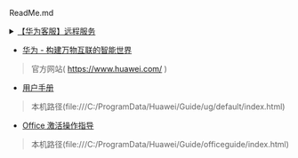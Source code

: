 ReadMe.md

 <details>
    <summary><a href="https://remotedesktop.consumer.huawei.com/agent/deeplink/pcdownload.html">【华为客服】远程服务</a></summary> 
  <div class="container">
        <h2 class="title"><a href="https://remotedesktop.consumer.huawei.com/agent/deeplink/pcdownload.html">华为远程服务平台
</a></h2>
        <div class="main">
            <div class="img"><img src="pcbg.png"></div>
            <div class="txt">
                <h4 class="service-process">远程桌面服务流程 ( <a class="btn_load" href="https://remotedesktop.consumer.huawei.com/agent/api/file/download">下载安装包</a> )</h4>
                <ol>
                    <li class="step01">1. 点击下载远程桌面服务安装包</li>
                    <li class="step02">2. 安装并运行远程桌面服务</li>
                    <li class="step03">3. 在浏览器打开的页面中输入连接码，开始远程服务</li>
                </ol>
                <p class="tip">提示：该远程服务仅支持华为电脑，请确定您的设备为华为电脑</p>
            </div>
        </div>
       
    </div>  
</details>

- [华为 - 构建万物互联的智能世界](https://www.huawei.com/)<br>
> 官方网站( https://www.huawei.com/ )
> 
- [用户手册](https://go.choong.net/HW/default/index.html)<br>
> 本机路径(file:///C:/ProgramData/Huawei/Guide/ug/default/index.html)

- [Office 激活操作指导](https://go.choong.net/HW/officeguide/index.html)<br>
> 本机路径(file:///C:/ProgramData/Huawei/Guide/officeguide/index.html)
